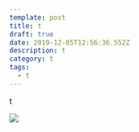 ```yaml
---
template: post
title: t
draft: true
date: 2019-12-05T12:56:36.552Z
description: t
category: t
tags:
  - t
---
```

t

![](content/posts/DRAFT_MEDIA_FILES/cs.jpeg)
